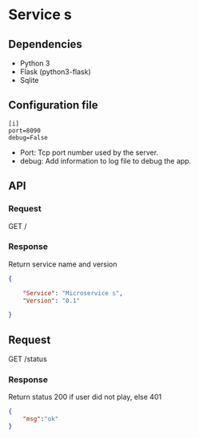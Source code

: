 # Service s


## Dependencies

- Python 3
- Flask (python3-flask)
- Sqlite

## Configuration file

```
[i]
port=8090
debug=False
```

* Port: Tcp port number used by the server.
* debug: Add information to log file to debug the app.

## API

### Request
GET /

### Response

Return service name and version

```json
{

    "Service": "Microservice s",
    "Version": "0.1"

}
```

## Request
GET /status

### Response

Return status 200 if user did not play, else 401

```json
{
    "msg":"ok"
}
```


